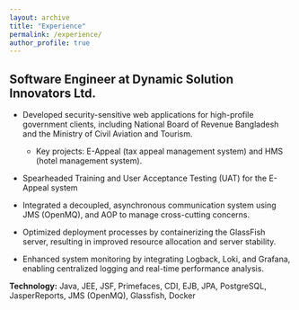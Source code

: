 ```yaml
---
layout: archive
title: "Experience"
permalink: /experience/
author_profile: true
---
```


Software Engineer at Dynamic Solution Innovators Ltd.
---

* Developed security-sensitive web applications for high-profile government clients, including National Board of Revenue Bangladesh and the Ministry of Civil Aviation and Tourism.
    * Key projects: E-Appeal (tax appeal management system) and HMS (hotel management system). 

* Spearheaded Training and User Acceptance Testing (UAT) for the E-Appeal system

* Integrated a decoupled, asynchronous communication system using JMS (OpenMQ), and AOP to manage cross-cutting concerns.

* Optimized deployment processes by containerizing the GlassFish server, resulting in improved resource allocation and server stability.

* Enhanced system monitoring by integrating Logback, Loki, and Grafana, enabling centralized logging and real-time performance analysis.

**Technology:** Java, JEE, JSF, Primefaces, CDI, EJB, JPA, PostgreSQL, JasperReports, JMS (OpenMQ), Glassfish, Docker